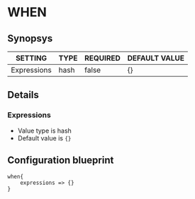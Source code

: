 # WHEN


## Synopsys


|   SETTING   | TYPE | REQUIRED | DEFAULT VALUE |
|-------------|------|----------|---------------|
| Expressions | hash | false    | {}            |


## Details

### Expressions
* Value type is hash
* Default value is `{}`





## Configuration blueprint

```
when{
	expressions => {}
}
```
